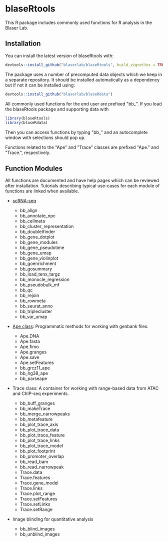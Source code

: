 # blaseRtools

This R package includes commonly used functions for R analysis in the Blaser Lab.      

## Installation

You can install the latest version of blaseRtools with:

``` r
devtools::install_github("blaserlab/blaseRtools", build_vignettes = TRUE)
```

The package uses a number of precomputed data objects which we keep in a separate repository.  It should be installed automatically as a dependency but if not it can be installed using:

``` r
devtools::install_github("blaserlab/blaseRdata")
```

All commonly used functions for the end user are prefixed "bb_".  If you load the blaseRtools package and supporting data with 

``` r
library(blaseRtools)
library(blaseRdata)
```

Then you can access functions by typing "bb_" and an autocomplete window with selections should pop up.

Functions related to the "Ape" and "Trace" classes are prefixed "Ape." and "Trace.", respectively.

## Function Modules

All functions are documented and have help pages which can be reviewed after installation.  Tutorials describing typical use-cases for each module of functions are linked when available.

* [scRNA-seq](/pages/scRNAseq.html}) 
    * bb_align
    * bb_annotate_npc
    * bb_cellmeta
    * bb_cluster_representation
    * bb_doubletfinder
    * bb_gene_dotplot
    * bb_gene_modules
    * bb_gene_pseudotime
    * bb_gene_umap
    * bb_gene_violinplot
    * bb_goenrichment
    * bb_gosummary
    * bb_load_tenx_targz
    * bb_monocle_regression
    * bb_pseudobulk_mf
    * bb_qc
    * bb_rejoin
    * bb_rowmeta
    * bb_seurat_anno
    * bb_triplecluster
    * bb_var_umap

* [Ape class](pages/Ape.html):  Programmatic methods for working with genbank files.
    * Ape.DNA
    * Ape.fasta
    * Ape.fimo
    * Ape.granges
    * Ape.save
    * Ape.setFeatures
    * bb_grcz11_ape
    * bb_hg38_ape
    * bb_parseape
    
* Trace class:  A container for working with range-based data from ATAC and ChIP-seq experiments.
    * bb_buff_granges
    * bb_makeTrace
    * bb_merge_narrowpeaks
    * bb_metafeature
    * bb_plot_trace_axis
    * bb_plot_trace_data
    * bb_plot_trace_feature
    * bb_plot_trace_links
    * bb_plot_trace_model
    * bb_plot_footprint
    * bb_promoter_overlap
    * bb_read_bam
    * bb_read_narrowpeak
    * Trace.data
    * Trace.features
    * Trace.gene_model
    * Trace.links
    * Trace.plot_range
    * Trace.setFeatures
    * Trace.setLinks
    * Trace.setRange
    
* Image blinding for quantitative analysis
    * bb_blind_images
    * bb_unblind_images
    
    
    
    
    

